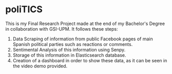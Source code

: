 # poliTICS

This is my Final Research Project made at the end of my Bachelor's Degree in collaboration with GSI-UPM. It follows these steps:

   1. Data Scraping of information from public Facebook pages of main Spanish political parties such as reactions or comments.
   2. Sentimental Analysis of this information using Senpy.
   3. Storage of this information in Elasticsearch database.
   4. Creation of a dashboard in order to show these data, as it can be seen in the video demo provided.
